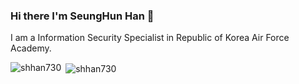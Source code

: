 ### Hi there I'm SeungHun Han 👋
I am a Information Security Specialist in Republic of Korea Air Force Academy.

<p><img align="left" src="https://github-readme-stats.vercel.app/api/top-langs?username=shhan730&show_icons=true&locale=en&layout=compact" alt="shhan730" /></p>

<p>&nbsp;<img align="center" src="https://github-readme-stats.vercel.app/api?username=shhan730&show_icons=true&locale=en" alt="shhan730" /></p>
